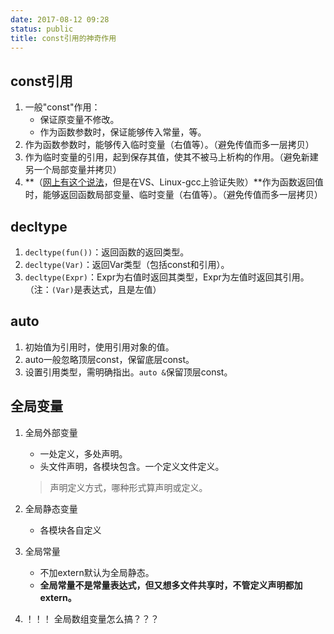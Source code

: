 ```yaml
---
date: 2017-08-12 09:28
status: public
title: const引用的神奇作用
---
```


## const引用
1. 一般"const"作用：
    * 保证原变量不修改。
    * 作为函数参数时，保证能够传入常量，等。
2. 作为函数参数时，能够传入临时变量（右值等）。（避免传值而多一层拷贝）
3. 作为临时变量的引用，起到保存其值，使其不被马上析构的作用。（避免新建另一个局部变量并拷贝）
4. **（[网上有这个说法](http://developer.51cto.com/art/201002/183476.htm)，但是在VS、Linux-gcc上验证失败）**作为函数返回值时，能够返回函数局部变量、临时变量（右值等）。（避免传值而多一层拷贝）

## decltype
1. `decltype(fun())`：返回函数的返回类型。
1. `decltype(Var)`：返回Var类型（包括const和引用）。
2. `decltype(Expr)`：Expr为右值时返回其类型，Expr为左值时返回其引用。（注：`(Var)`是表达式，且是左值）

## auto
1. 初始值为引用时，使用引用对象的值。
2. auto一般忽略顶层const，保留底层const。
3. 设置引用类型，需明确指出。`auto &`保留顶层const。

## 全局变量
1. 全局外部变量
    * 一处定义，多处声明。
    * 头文件声明，各模块包含。一个定义文件定义。
    
    > 声明定义方式，哪种形式算声明或定义。
2. 全局静态变量
    * 各模块各自定义
3. 全局常量
    * 不加extern默认为全局静态。
    * **全局常量不是常量表达式，但又想多文件共享时，不管定义声明都加extern。**
4. ！！！
    全局数组变量怎么搞？？？

##